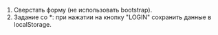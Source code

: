 1. Сверстать форму (не использовать bootstrap).
2. Задание со *:
   при нажатии на кнопку "LOGIN" сохранить данные в localStorage.